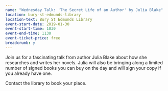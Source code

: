 ```yaml
---
name: "Wednesday Talk: 'The Secret Life of an Author' by Julia Blake"
location: bury-st-edmunds-library
location-text: Bury St Edmunds Library
event-start-date: 2019-01-30
event-start-time: 1030
event-end-time: 1130
event-ticket-price: free
breadcrumb: y
---
```


Join us for a fascinating talk from author Julia Blake about how she researches and writes her novels. Julia will also be bringing along a limited number of signed books you can buy on the day and will sign your copy if you already have one.

Contact the library to book your place.

